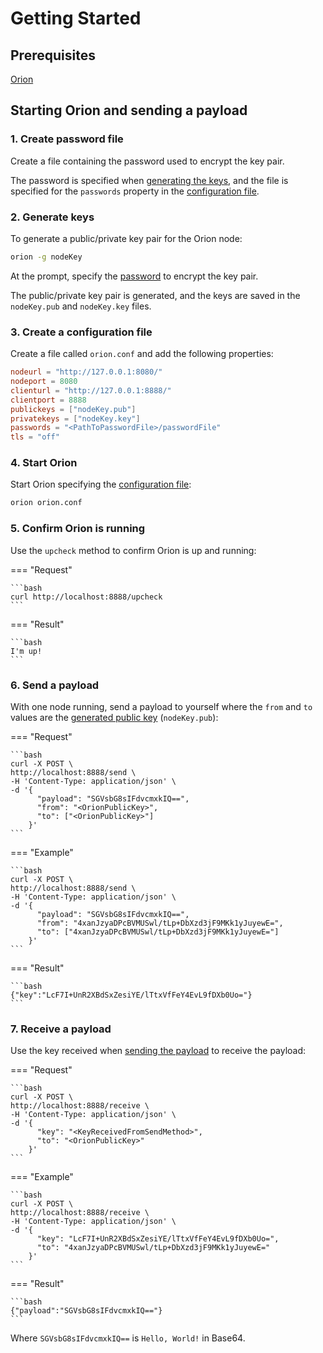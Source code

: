# Getting Started

## Prerequisites

[Orion](../HowTo/Install-Binaries.md)

## Starting Orion and sending a payload

### 1. Create password file

Create a file containing the password used to encrypt the key pair.

The password is specified when [generating the keys](#2-generate-keys), and the file is specified for the `passwords` property in the
[configuration file](#3-create-a-configuration-file).

### 2. Generate keys

To generate a public/private key pair for the Orion node:

``` bash
orion -g nodeKey
```

At the prompt, specify the [password](#1-create-password-file) to encrypt the key pair.

The public/private key pair is generated, and the keys are saved in the `nodeKey.pub` and `nodeKey.key` files.

### 3. Create a configuration file

Create a file called `orion.conf` and add the following properties:

```toml
nodeurl = "http://127.0.0.1:8080/"
nodeport = 8080
clienturl = "http://127.0.0.1:8888/"
clientport = 8888
publickeys = ["nodeKey.pub"]
privatekeys = ["nodeKey.key"]
passwords = "<PathToPasswordFile>/passwordFile"
tls = "off"
```

### 4. Start Orion

Start Orion specifying the [configuration file](#3-create-a-configuration-file):

```bash
orion orion.conf
```

### 5. Confirm Orion is running

Use the `upcheck` method to confirm Orion is up and running:

=== "Request"

    ```bash
    curl http://localhost:8888/upcheck
    ```

=== "Result"

    ```bash
    I'm up!
    ```

### 6. Send a payload

With one node running, send a payload to yourself where the `from` and `to` values are the [generated public key](#2-generate-keys) (`nodeKey.pub`):

=== "Request"

    ```bash
    curl -X POST \
    http://localhost:8888/send \
    -H 'Content-Type: application/json' \
    -d '{
          "payload": "SGVsbG8sIFdvcmxkIQ==",
          "from": "<OrionPublicKey>",
          "to": ["<OrionPublicKey>"]
        }'
    ```

=== "Example"

    ```bash
    curl -X POST \
    http://localhost:8888/send \
    -H 'Content-Type: application/json' \
    -d '{
          "payload": "SGVsbG8sIFdvcmxkIQ==",
          "from": "4xanJzyaDPcBVMUSwl/tLp+DbXzd3jF9MKk1yJuyewE=",
          "to": ["4xanJzyaDPcBVMUSwl/tLp+DbXzd3jF9MKk1yJuyewE="]
        }'
    ```

=== "Result"

    ```bash
    {"key":"LcF7I+UnR2XBdSxZesiYE/lTtxVfFeY4EvL9fDXb0Uo="}
    ```

### 7. Receive a payload

Use the key received when [sending the payload](#6-send-a-payload) to receive the payload:

=== "Request"

    ```bash
    curl -X POST \
    http://localhost:8888/receive \
    -H 'Content-Type: application/json' \
    -d '{
          "key": "<KeyReceivedFromSendMethod>",
          "to": "<OrionPublicKey>"
        }'
    ```

=== "Example"

    ```bash
    curl -X POST \
    http://localhost:8888/receive \
    -H 'Content-Type: application/json' \
    -d '{
          "key": "LcF7I+UnR2XBdSxZesiYE/lTtxVfFeY4EvL9fDXb0Uo=",
          "to": "4xanJzyaDPcBVMUSwl/tLp+DbXzd3jF9MKk1yJuyewE="
        }'
    ```

=== "Result"

    ```bash
    {"payload":"SGVsbG8sIFdvcmxkIQ=="}
    ```

Where `SGVsbG8sIFdvcmxkIQ==` is `Hello, World!` in Base64.
